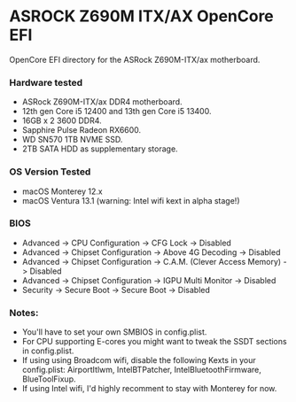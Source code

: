 # ASROCK Z690M ITX/AX OpenCore EFI
OpenCore EFI directory for the ASRock Z690M-ITX/ax motherboard.


### Hardware tested

- ASRock Z690M-ITX/ax DDR4 motherboard.
- 12th gen Core i5 12400 and 13th gen Core i5 13400.
- 16GB x 2 3600 DDR4.
- Sapphire Pulse Radeon RX6600.
- WD SN570 1TB NVME SSD.
- 2TB SATA HDD as supplementary storage.


### OS Version Tested

- macOS Monterey 12.x
- macOS Ventura 13.1 (warning: Intel wifi kext in alpha stage!)


### BIOS

- Advanced -> CPU Configuration -> CFG Lock -> Disabled
- Advanced -> Chipset Configuration -> Above 4G Decoding -> Disabled
- Advanced -> Chipset Configuration -> C.A.M. (Clever Access Memory) -> Disabled
- Advanced -> Chipset Configuration -> IGPU Multi Monitor -> Disabled
- Security -> Secure Boot -> Secure Boot -> Disabled


### Notes:
- You'll have to set your own SMBIOS in config.plist.
- For CPU supporting E-cores you might want to tweak the SSDT sections in config.plist.
- If using using Broadcom wifi, disable the following Kexts in your config.plist: AirportItlwm, IntelBTPatcher, IntelBluetoothFirmware, BlueToolFixup.
- If using Intel wifi, I'd highly recomment to stay with Monterey for now.
